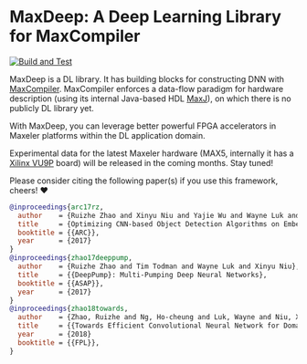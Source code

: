# MaxDeep: A Deep Learning Library for MaxCompiler

[![Build and Test](https://github.com/kumasento/maxdeep/actions/workflows/buildAndTest.yml/badge.svg)](https://github.com/kumasento/maxdeep/actions/workflows/buildAndTest.yml)

MaxDeep is a DL library. It has building blocks for constructing DNN with [MaxCompiler](https://www.maxeler.com/products/software/maxcompiler/). MaxCompiler enforces a data-flow paradigm for hardware description (using its internal Java-based HDL [MaxJ](https://www.doc.ic.ac.uk/~georgig/OpenSPL2014/)), on which there is no publicly DL library yet.

With MaxDeep, you can leverage better powerful FPGA accelerators in Maxeler platforms within the DL application domain.

Experimental data for the latest Maxeler hardware (MAX5, internally it has a [Xilinx VU9P](https://www.xilinx.com/products/silicon-devices/fpga/virtex-ultrascale-plus.html) board) will be released in the coming months. Stay tuned!


Please consider citing the following paper(s) if you use this framework, cheers! :heart:

```bibtex
@inproceedings{arc17rz,
  author    = {Ruizhe Zhao and Xinyu Niu and Yajie Wu and Wayne Luk and Qiang Liu},
  title     = {Optimizing CNN-based Object Detection Algorithms on Embedded FPGA Platforms},
  booktitle = {{ARC}},
  year      = {2017}
}
@inproceedings{zhao17deeppump,
  author    = {Ruizhe Zhao and Tim Todman and Wayne Luk and Xinyu Niu},
  title     = {{DeepPump}: Multi-Pumping Deep Neural Networks},
  booktitle = {{ASAP}},
  year      = {2017}
}
@inproceedings{zhao18towards,
  author    = {Zhao, Ruizhe and Ng, Ho-cheung and Luk, Wayne and Niu, Xinyu},
  title     = {{Towards Efficient Convolutional Neural Network for Domain-Specific Applications on FPGA}},
  year      = {2018}
  booktitle = {{FPL}},
}
```

